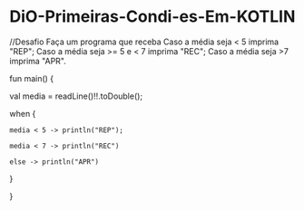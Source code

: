 # DiO-Primeiras-Condi-es-Em-KOTLIN
//Desafio Faça um programa que receba  Caso a média seja &lt; 5 imprima "REP"; Caso a média seja >= 5 e &lt; 7 imprima "REC"; Caso a média seja >7 imprima "APR".


fun main() {

  val media = readLine()!!.toDouble();

  

  when {

    media < 5 -> println("REP");

    media < 7 -> println("REC")

    else -> println("APR")

  }

}
